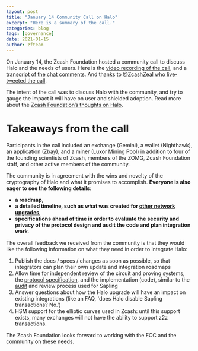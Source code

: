 ```yaml
---
layout: post
title: "January 14 Community Call on Halo"
excerpt: "Here is a summary of the call."
categories: blog
tags: [governance]
date: 2021-01-15
author: zfteam
---
```


On January 14, the Zcash Foundation hosted a community call to discuss Halo and the needs of users. Here is the [video recording of the call](https://youtu.be/UXURIvr_sk0), and a [transcript of the chat comments](https://docs.google.com/document/d/1HokMwibsG-Pn9ve-aGdPuvuQ5ulrUfUFyPPhep0F3zA/edit). And thanks to [@ZcashZeal who live-tweeted the call](https://twitter.com/zcashzeal/status/1349847839162163201?s=19).

The intent of the call was to discuss Halo with the community, and try to gauge the impact it will have on user and shielded adoption. Read more about the [Zcash Foundation’s thoughts on Halo](https://www.zfnd.org/blog/zcash-community-call-our-thoughts-on-halo/).

# Takeaways from the call

Participants in the call included an exchange (Gemini), a wallet (Nighthawk), an application (Zbay), and a miner (Luxor Mining Pool) in addition to four of the founding scientists of Zcash, members of the ZOMG, Zcash Foundation staff, and other active members of the community. 

The community is in agreement with the wins and novelty of the cryptography of Halo and what it promises to accomplish. **Everyone is also eager to see the following details**: 
* **a roadmap**, 
* **a detailed timeline, such as what was created for [other network upgrades](https://docs.google.com/drawings/d/1WAvIkVBv_fC4L4wDoAJaMTYVh3dJbwhR5YuP5HgOjFw/edit)**,
* **specifications ahead of time in order to evaluate the security and privacy of the protocol design and audit the code and plan integration work**. 

The overall feedback we received from the community is that they would like the following information on what they need in order to integrate Halo:
1. Publish the docs / specs / changes as soon as possible, so that integrators can plan their own update and integration roadmaps
2. Allow time for independent review of the circuit and proving systems, the [protocol specification](https://cybermashup.files.wordpress.com/2018/08/zcash-audit.pdf), and the implementation (code), similar to the [audit](https://research.nccgroup.com/wp-content/uploads/2020/07/NCC_Group_Zcash2018_Public_Report_2019-01-30_v1.3.pdf) and review process used for Sapling
3. Answer questions about how the Halo upgrade will have an impact on existing integrations (like an FAQ, 'does Halo disable Sapling transactions? No.')
4. HSM support for the elliptic curves used in Zcash: until this support exists, many exchanges will not have the ability to support z2z transactions.

The Zcash Foundation looks forward to working with the ECC and the community on these needs.
